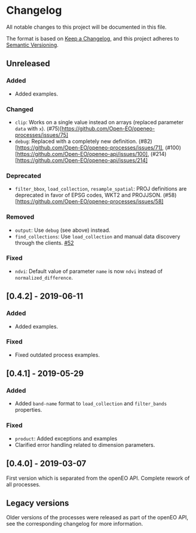 # Changelog
All notable changes to this project will be documented in this file.

The format is based on [Keep a Changelog](https://keepachangelog.com/en/1.0.0/),
and this project adheres to [Semantic Versioning](https://semver.org/spec/v2.0.0.html).

## Unreleased

### Added
- Added examples.

### Changed
- `clip`: Works on a single value instead on arrays (replaced parameter `data` with `x`). (#75)[https://github.com/Open-EO/openeo-processes/issues/75]
- `debug`: Replaced with a completely new definition. (#82)[https://github.com/Open-EO/openeo-processes/issues/71], (#100)[https://github.com/Open-EO/openeo-api/issues/100], (#214)[https://github.com/Open-EO/openeo-api/issues/214]


### Deprecated
- `filter_bbox`, `load_collection`, `resample_spatial`: PROJ definitions are deprecated in favor of EPSG codes, WKT2 and PROJJSON. (#58)[https://github.com/Open-EO/openeo-processes/issues/58]

### Removed
- `output`: Use `debug` (see above) instead.
- `find_collections`: Use `load_collection` and manual data discovery through the clients. [#52](https://github.com/Open-EO/openeo-api/issues/52)

### Fixed
- `ndvi`: Default value of parameter `name` is now `ndvi` instead of `normalized_difference`.

## [0.4.2] - 2019-06-11

### Added
- Added examples.

### Fixed
- Fixed outdated process examples.

## [0.4.1] - 2019-05-29

### Added
- Added `band-name` format to `load_collection` and `filter_bands` properties.

### Fixed
- `product`: Added exceptions and examples
- Clarified error handling related to dimension parameters.

## [0.4.0] - 2019-03-07
First version which is separated from the openEO API. Complete rework of all processes.

## Legacy versions
Older versions of the processes were released as part of the openEO API, see the corresponding changelog for more information.